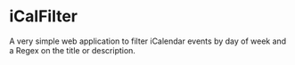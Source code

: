 # iCalFilter

A very simple web application to filter iCalendar events by day of week and a Regex on the title or description.
